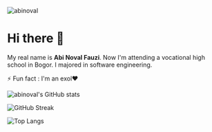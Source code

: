 <p align="left"> <img src="https://komarev.com/ghpvc/?username=abinoval&label=Profile%20Views&color=0e75b6&style=flat" alt="abinoval" /> </p>

# Hi there 👋

My real name is **Abi Noval Fauzi**. Now I'm attending a vocational high school in Bogor. I majored in software engineering.

⚡ Fun fact : I'm an exol❤

<!-- <div style="display: flex; align-items: center;"> -->
  
  ![abinoval's GitHub stats](https://github-readme-stats.vercel.app/api?username=abinoval&show_icons=true&count_private=true&theme=tokyonight)
  
  ![GitHub Streak](https://github-readme-streak-stats.herokuapp.com?user=abinoval&theme=tokyonight)
  
  ![Top Langs](https://github-readme-stats.vercel.app/api/top-langs/?username=abinoval&layout=compact&theme=tokyonight)
  
<!-- </div> -->

<!-- ![Trophy](https://github-profile-trophy.vercel.app/?username=abinoval&theme=onedark&column=3&margin-w=15&margin-h=15) -->

<!-- <h3 align="left">Connect with me:</h3> <p align="left"> <a href="https://codepen.io/abinoval" target="blank"><img align="center" src="https://raw.githubusercontent.com/rahuldkjain/github-profile-readme-generator/master/src/images/icons/Social/codepen.svg" alt="abinoval" height="30" width="40" /></a> <a href="https://twitter.com/envil_a" target="blank"><img align="center" src="https://raw.githubusercontent.com/rahuldkjain/github-profile-readme-generator/master/src/images/icons/Social/twitter.svg" alt="envil_a" height="30" width="40" /></a> <a href="https://instagram.com/envil.a" target="blank"><img align="center" src="https://raw.githubusercontent.com/rahuldkjain/github-profile-readme-generator/master/src/images/icons/Social/instagram.svg" alt="envil.a" height="30" width="40" /></a> <a href="https://dribbble.com/abinoval" target="blank"><img align="center" src="https://raw.githubusercontent.com/rahuldkjain/github-profile-readme-generator/master/src/images/icons/Social/dribbble.svg" alt="abinoval" height="30" width="40" /></a> </p> -->
